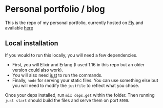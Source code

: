 # Personal portfolio / blog

This is the repo of my personal portfolio, currently hosted on [Fly](https:www.fly.io) and available [here](https://simonricard.com)

## Local installation

If you would to run this locally, you will need a few dependencies.

- First, you will Elixir and Erlang (I used 1.16 in this repo but an older version could also work).
- You will also need [just](https://github.com/casey/just) to run the commands.
- Finally, `node` for serving your static files. You can use something else but you will need to modify the `justfile` to reflect what you chose.

Once your deps installed, run `mix deps.get` within the folder. Then running `just start` should build the files and serve them on port `8000`.
